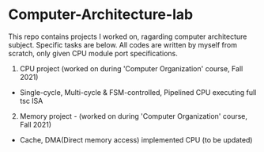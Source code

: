 # Computer-Architecture-lab

This repo contains projects I worked on, ragarding computer architecture subject. Specific tasks are below.
All codes are written by myself from scratch, only given CPU module port specifications.


<List>
 
1. CPU project (worked on during 'Computer Organization' course, Fall 2021) 
 
 - Single-cycle, Multi-cycle & FSM-controlled, Pipelined CPU executing full tsc ISA
 
2. Memory project - (worked on during 'Computer Organization' course, Fall 2021) 
 
 - Cache, DMA(Direct memory access) implemented CPU (to be updated)
